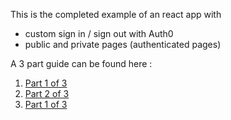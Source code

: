 This is the completed example of an react app with
* custom sign in / sign out with Auth0
* public and private pages (authenticated pages)

A 3 part guide can be found here :  
1. [Part 1 of 3](http://bit.ly/2lyHf99)  
2. [Part 2 of 3](http://bit.ly/2m3Hqr8)  
3. [Part 1 of 3](http://bit.ly/2lyIcyf)  